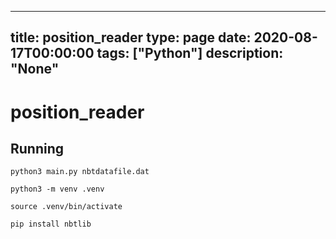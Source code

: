 
---
title: position_reader
type: page
date: 2020-08-17T00:00:00
tags: ["Python"]
description: "None"
---


# position_reader

## Running
```
python3 main.py nbtdatafile.dat

python3 -m venv .venv

source .venv/bin/activate

pip install nbtlib
```
